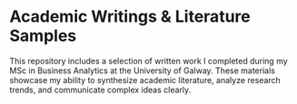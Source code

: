 # Academic Writings & Literature Samples

This repository includes a selection of written work I completed during my MSc in Business Analytics at the University of Galway. These materials showcase my ability to synthesize academic literature, analyze research trends, and communicate complex ideas clearly.
